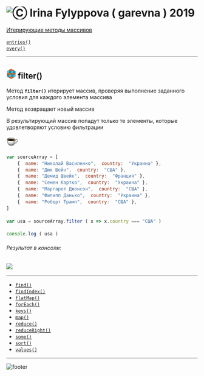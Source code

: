 [footer]: https://github.com/garevna/js-course/raw/master/images/a-level-ico.png?raw=true
[ico20]: https://raw.githubusercontent.com/garevna/a-level-js-lessons/master/ico/a-level-20.png
[ico25]: https://raw.githubusercontent.com/garevna/a-level-js-lessons/master/ico/a-level-25.png
[hw-30]: https://raw.githubusercontent.com/garevna/a-level-js-lessons/master/ico/briefcase-30.png
[cap-30]: https://raw.githubusercontent.com/garevna/a-level-js-lessons/master/ico/coffee-30.png
[warn-25]: https://raw.githubusercontent.com/garevna/a-level-js-lessons/master/ico/warning-25.png
[link-25]: https://raw.githubusercontent.com/garevna/a-level-js-lessons/master/ico/link-25.png
[err-20]: https://raw.githubusercontent.com/garevna/a-level-js-lessons/master/ico/no_entry-20.png
[err-25]: https://raw.githubusercontent.com/garevna/a-level-js-lessons/master/ico/no_entry-25.png
[err-30]: https://raw.githubusercontent.com/garevna/a-level-js-lessons/master/ico/no_entry-30.png

# <img src="https://avatars2.githubusercontent.com/u/19735284?s=40&v=4" width="30" title="Ⓒ Irina Fylyppova ( garevna ) 2019"/>
[Итерирующие методы массивов](../lesson-09.md)

[`entries()`](Array.prototype.entries)<br/>
[`every()`](Array.prototype.every)<br/>

_________________________________________________________

## ![ico25] filter()

Метод **`filter()`** итерирует массив, проверяя выполнение заданного условия для каждого элемента массива

Метод возвращает новый массив

В результирующий массив попадут только те элементы, которые удовлетворяют условию фильтрации

![cap-30]

```javascript
var sourceArray = [
    {  name: "Николай Василенко",  country:  "Украина" },
    {  name: "Дюк Шейн",  country:  "США" },
    {  name: "Демид Швейк",  country:  "Франция" },
    {  name: "Семен Картко",  country:  "Украина" },
    {  name: "Маргарет Джонсон",  country:  "США" },
    {  name: "Филипп Данько",  country:  "Украина" },
    {  name: "Роберт Трамп",  country:  "США" },
]

var usa = sourceArray.filter ( x => x.country === "США" )

console.log ( usa )
```

###### Результат в консоли:

![](https://lh4.googleusercontent.com/dPJ7fo_MpTFLila8yzWxmVCTxW6QRyd44lWhg_fGoAGeg1JTCj4Ni-zfy63rKdodIK017yyAqgSrDeao_QZW4vhCY44EjO7ltOGjoGU0BaR3QlRXv6VmByUKw_HyE4SilpWEaAouNcOPwrs)

_________________________________________________________

* [`find()`](Array.prototype.find.md)
* [`findIndex()`](Array.prototype.findIndex.md)
* [`flatMap()`](Array.prototype.flatMap.md)
* [`forEach()`](Array.prototype.forEach.md)
* [`keys()`](Array.prototype.keys.md)
* [`map()`](Array.prototype.map.md)
* [`reduce()`](Array.prototype.reduce.md)
* [`reduceRight()`](Array.prototype.reduceRight.md)
* [`some()`](Array.prototype.some.md)
* [`sort()`](Array.prototype.sort.md)
* [`values()`](Array.prototype.values.md)

_________________________________________________________________________

![footer]
